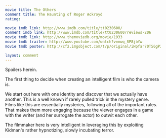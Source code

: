 ```yaml
---
movie title: The Others
comment title: The Haunting of Roger Ackroyd
rating: 

movie imdb link: http://www.imdb.com/title/tt0230600/
comment imdb link: http://www.imdb.com/title/tt0230600/reviews-206
movie tmdb link: http://www.themoviedb.org/movie/1933
movie tmdb trailer: http://www.youtube.com/watch?v=mwq_8P8jbYw
movie tmdb poster: http://cf2.imgobject.com/t/p/original/iHpfar70T56gP3M0Zrj8QXKY07A.jpg

layout: comment
---
```


Spoilers herein.

The first thing to decide when creating an intelligent film is who the camera is. 

We start out here with one identity and discover that we actually have another. This is a well known if rarely pulled trick in the mystery genre. Films like this are essentially mysteries, following all of the important rules. That makes them more engaging because the viewer engages in a game with the writer (and her surrogate the actor) to outwit each other.

The filmmaker here is very intelligent in leveraging this by exploiting Kidman's rather hypnotizing, slowly incubating terror.